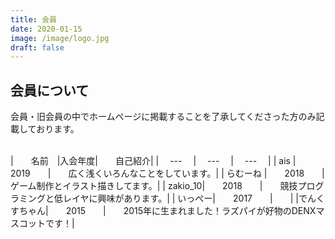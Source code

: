 ```yaml
---
title: 会員
date: 2020-01-15
image: /image/logo.jpg
draft: false
---
```


## 会員について
会員・旧会員の中でホームページに掲載することを了承してくださった方のみ記載しております。  
<br>

|　　名前　|入会年度|　　自己紹介| 
| 　--- 　|　 --- 　| 　---　 | 
|  ais   |　　2019　　|　　広く浅くいろんなことをしています。| 
| らむーね    |　　2018　　|　　ゲーム制作とイラスト描きしてます。| 
|    zakio_10|　　2018　　|　　競技プログラミングと低レイヤに興味があります。| 
|     いっぺー|　　2017　　|　　| 
|でんくすちゃん|　　2015　　|　　2015年に生まれました！ラズパイが好物のDENXマスコットです！| 

 